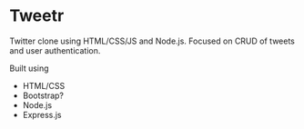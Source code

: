# Tweetr
Twitter clone using HTML/CSS/JS and Node.js. Focused on CRUD of tweets and user authentication.

Built using
* HTML/CSS
* Bootstrap?
* Node.js
* Express.js
